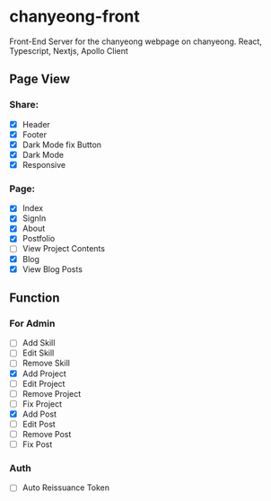 # chanyeong-front

Front-End Server for the chanyeong webpage on chanyeong. React, Typescript, Nextjs, Apollo Client

## Page View

### Share:

- [x] Header
- [x] Footer
- [x] Dark Mode fix Button
- [x] Dark Mode
- [x] Responsive

### Page:

- [x] Index
- [x] SignIn
- [x] About
- [x] Postfolio
- [ ] View Project Contents
- [x] Blog
- [x] View Blog Posts

## Function

### For Admin

- [ ] Add Skill
- [ ] Edit Skill
- [ ] Remove Skill
- [x] Add Project
- [ ] Edit Project
- [ ] Remove Project
- [ ] Fix Project
- [x] Add Post
- [ ] Edit Post
- [ ] Remove Post
- [ ] Fix Post

### Auth

- [ ] Auto Reissuance Token




